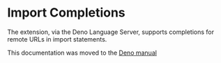 # Import Completions

The extension, via the Deno Language Server, supports completions for remote
URLs in import statements.

This documentation was moved to the
[Deno manual](https://docs.deno.com/runtime/manual/advanced/language_server/imports)
